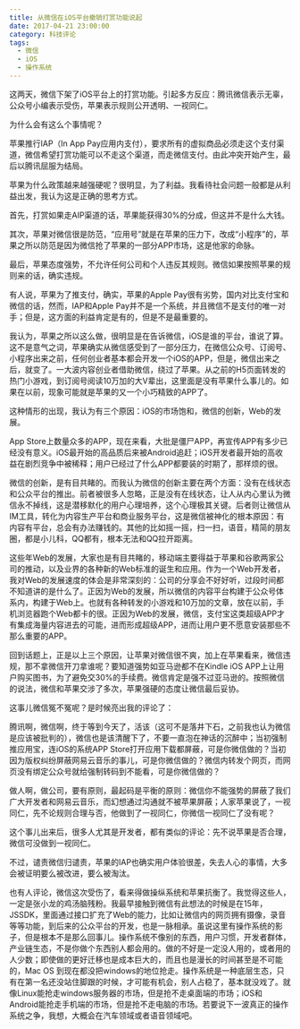 ```yaml
---
title: 从微信在iOS平台撤销打赏功能说起
date: 2017-04-21 23:00:00
category: 科技评论
tags:
  - 微信
  - iOS
  - 操作系统
---
```


这两天，微信下架了iOS平台上的打赏功能。引起多方反应：腾讯微信表示无辜，公众号小编表示受伤，苹果表示规则公开透明、一视同仁。

为什么会有这么个事情呢？

<!--more-->

苹果推行IAP（In App Pay应用内支付），要求所有的虚拟商品必须走这个支付渠道，微信希望打赏功能可以不走这个渠道，而走微信支付。由此冲突开始产生，最后以腾讯屈服为结局。


苹果为什么政策越来越强硬呢？很明显，为了利益。我看待社会问题一般都是从利益出发，我认为这是正确的思考方式。

首先，打赏如果走AIP渠道的话，苹果能获得30%的分成，但这并不是什么大钱。

其次，苹果对微信很是防范，“应用号”就是在苹果的压力下，改成“小程序”的，苹果之所以防范是因为微信抢了苹果的一部分APP市场，这是他家的命脉。

最后，苹果态度强势，不允许任何公司和个人违反其规则。微信如果按照苹果的规则来的话，确实违规。

有人说，苹果为了推支付，确实，苹果的Apple Pay很有劣势，国内对比支付宝和微信的话，然而，IAP和Apple Pay并不是一个系统，并且微信不是支付的唯一对手；但是，这方面的利益肯定是有的，但是不是最重要的。

我认为，苹果之所以这么做，很明显是在告诉微信，iOS是谁的平台，谁说了算。这不是意气之词，苹果确实从微信感受到了一部分压力，在微信公众号、订阅号、小程序出来之前，任何创业者基本都会开发一个iOS的APP，但是，微信出来之后，就变了。一大波内容创业者借助微信，绕过了苹果。从之前的H5页面转发的热门小游戏，到订阅号阅读10万加的大V辈出，这里面是没有苹果什么事儿的。如果在以前，现象可能就是苹果的又一个小巧精致的APP了。

这种情形的出现，我认为有三个原因：iOS的市场饱和，微信的创新，Web的发展。

App Store上数量众多的APP，现在来看，大批是僵尸APP，再宣传APP有多少已经没有意义。iOS最开始的高品质后来被Android追赶；iOS开发者最开始的高收益在剧烈竞争中被稀释；用户已经过了什么APP都要装的时期了，那样烦的很。

微信的创新，是有目共睹的。而我认为微信的创新主要在两个方面：没有在线状态和公众平台的推出。前者被很多人忽略，正是没有在线状态，让人从内心里认为微信永不掉线，这是潜移默化的用户心理培养，这个心理极其关键。后者则让微信从IM工具，转化为内容生产平台和商业服务平台，这是微信被神化的根本原因：有内容有平台，总会有办法赚钱的。其他的比如摇一摇，扫一扫，语音，精简的朋友圈，都是小儿科，QQ都有，根本无法和QQ拉开距离。

这些年Web的发展，大家也是有目共睹的，移动端主要得益于苹果和谷歌两家公司的推动，以及业界的各种新的Web标准的诞生和应用。作为一个Web开发者，我对Web的发展速度的体会是非常深刻的：公司的分享会不好好听，过段时间都不知道讲的是什么了。正因为Web的发展，所以微信的内容平台构建于公众号体系内，构建于Web上。也就有各种转发的小游戏和10万加的文章，放在以前，手机浏览器跑个Web都卡的很。正因为Web的发展，微信，支付宝这类超级APP才有集成海量内容进去的可能，进而形成超级APP，进而让用户更不愿意安装那些不那么重要的APP。

回到话题上，正是以上三个原因，让苹果对微信很不爽，加上在苹果看来，微信违规，那不拿微信开刀拿谁呢？要知道强势如亚马逊都不在Kindle iOS APP上让用户购买图书，为了避免交30%的手续费。微信肯定是强不过亚马逊的。按照微信的说法，微信和苹果交涉了多次，苹果强硬的态度让微信最后妥协。

这事儿微信冤不冤呢？是时候亮出我的评论了：

腾讯啊，微信啊，终于等到今天了，活该（这可不是落井下石，之前我也认为微信是应该被批判的），微信也是该清醒下了，不要一直泡在神话的沉醉中；当初强制推应用宝，连iOS的系统APP Store打开应用下载都屏蔽，可是你微信做的？当初因为版权纠纷屏蔽网易云音乐的事儿，可是你微信做的？微信内转发个网页，而网页没有绑定公众号就给强制转码到不能看，可是你微信做的？

做人啊，做公司，要有原则，最起码是平衡的原则：微信你不能强势的屏蔽了我们广大开发者和网易云音乐，而幻想通过沟通就不被苹果屏蔽；人家苹果说了，一视同仁，先不论规则合理与否，他做到了一视同仁，你微信一视同仁了没有呢？

这个事儿出来后，很多人尤其是开发者，都有类似的评论：先不说苹果是否合理，微信可没做到一视同仁。

不过，谴责微信归谴责，苹果的IAP也确实用户体验很差，失去人心的事情，大多会被证明要么被改进，要么被淘汰。

也有人评论，微信这次受伤了，看来得做操纵系统和苹果抗衡了。我觉得这些人，一定是张小龙的鸡汤脑残粉。我最早接触到微信有此想法的时候是在15年，JSSDK，里面通过接口扩充了Web的能力，比如让微信内的网页拥有摄像，录音等等功能，到后来的公众平台的开发，也是一脉相承。虽说这里有操作系统的影子，但是根本不是那么回事儿。操作系统不像别的东西，用户习惯，开发者群体，产业链生态，不是你做个东西别人都会用的。做的不好是一定没人用的，或者用的人少数；即使做的更好迁移也是成本巨大的，而且也是漫长的时间甚至是不可能的，Mac OS 到现在都没把windows的地位抢走。操作系统是一种底层生态，只有在第一名还没站住脚跟的时候，才可能有机会，别人占稳了，基本就没戏了。就像Linux能抢走windows服务器的市场，但是抢不走桌面端的市场；iOS和Android能抢走手机端的市场，但是抢不走电脑的市场。若要说下一波真正的操作系统之争，我想，大概会在汽车领域或者语音领域吧。
